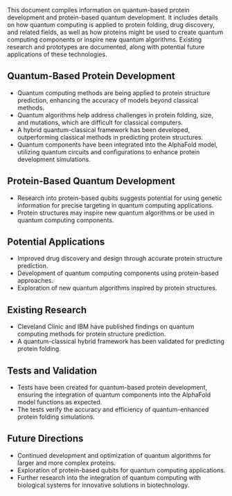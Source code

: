 This document compiles information on quantum-based protein development and protein-based quantum development. It includes details on how quantum computing is applied to protein folding, drug discovery, and related fields, as well as how proteins might be used to create quantum computing components or inspire new quantum algorithms. Existing research and prototypes are documented, along with potential future applications of these technologies.

## Quantum-Based Protein Development
- Quantum computing methods are being applied to protein structure prediction, enhancing the accuracy of models beyond classical methods.
- Quantum algorithms help address challenges in protein folding, size, and mutations, which are difficult for classical computers.
- A hybrid quantum-classical framework has been developed, outperforming classical methods in predicting protein structures.
- Quantum components have been integrated into the AlphaFold model, utilizing quantum circuits and configurations to enhance protein development simulations.

## Protein-Based Quantum Development
- Research into protein-based qubits suggests potential for using genetic information for precise targeting in quantum computing applications.
- Protein structures may inspire new quantum algorithms or be used in quantum computing components.

## Potential Applications
- Improved drug discovery and design through accurate protein structure prediction.
- Development of quantum computing components using protein-based approaches.
- Exploration of new quantum algorithms inspired by protein structures.

## Existing Research
- Cleveland Clinic and IBM have published findings on quantum computing methods for protein structure prediction.
- A quantum-classical hybrid framework has been validated for predicting protein folding.

## Tests and Validation
- Tests have been created for quantum-based protein development, ensuring the integration of quantum components into the AlphaFold model functions as expected.
- The tests verify the accuracy and efficiency of quantum-enhanced protein folding simulations.

## Future Directions
- Continued development and optimization of quantum algorithms for larger and more complex proteins.
- Exploration of protein-based qubits for quantum computing applications.
- Further research into the integration of quantum computing with biological systems for innovative solutions in biotechnology.
